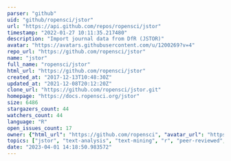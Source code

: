 ```yaml
---
parser: "github"
uid: "github/ropensci/jstor"
url: "https://api.github.com/repos/ropensci/jstor"
timestamp: "2022-01-27 10:11:35.217480"
description: "Import journal data from DfR (JSTOR)"
avatar: "https://avatars.githubusercontent.com/u/1200269?v=4"
repo_url: "https://github.com/ropensci/jstor"
name: "jstor"
full_name: "ropensci/jstor"
html_url: "https://github.com/ropensci/jstor"
created_at: "2017-12-13T10:48:30Z"
updated_at: "2021-12-08T20:12:20Z"
clone_url: "https://github.com/ropensci/jstor.git"
homepage: "https://docs.ropensci.org/jstor"
size: 6486
stargazers_count: 44
watchers_count: 44
language: "R"
open_issues_count: 17
owner: {"html_url": "https://github.com/ropensci", "avatar_url": "https://avatars.githubusercontent.com/u/1200269?v=4", "login": "ropensci", "type": "Organization"}
topics: ["jstor", "text-analysis", "text-mining", "r", "peer-reviewed", "r-package", "rstats", "literature"]
date: "2023-04-01 14:18:50.983572"
---
```

